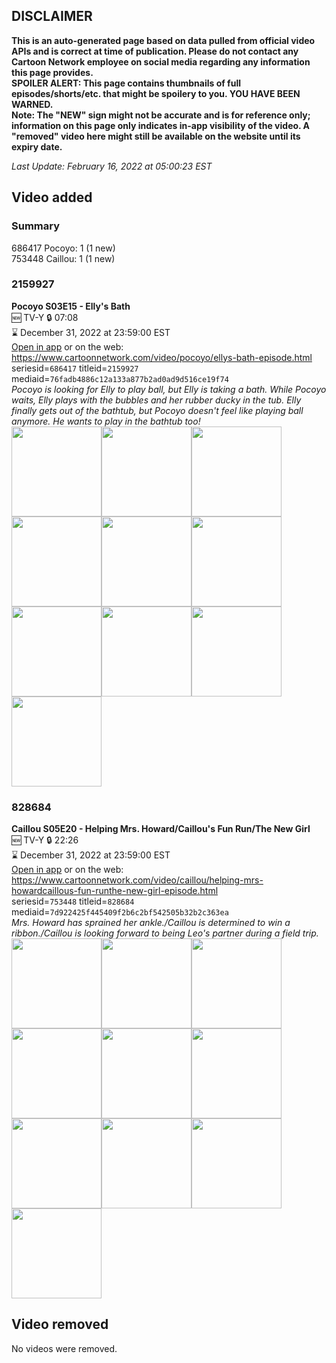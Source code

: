 ## DISCLAIMER
**This is an auto-generated page based on data pulled from official video APIs and is correct at time of publication. Please do not contact any Cartoon Network employee on social media regarding any information this page provides.**  
**SPOILER ALERT: This page contains thumbnails of full episodes/shorts/etc. that might be spoilery to you. YOU HAVE BEEN WARNED.**  
**Note: The "NEW" sign might not be accurate and is for reference only; information on this page only indicates in-app visibility of the video. A "removed" video here might still be available on the website until its expiry date.**  

_Last Update: February 16, 2022 at 05:00:23 EST_
## Video added
### Summary
686417 Pocoyo: 1 (1 new)  
753448 Caillou: 1 (1 new)  
### 2159927
**Pocoyo S03E15 - Elly's Bath**  
🆕 TV-Y 🔒 07:08  
⌛ December 31, 2022 at 23:59:00 EST  
[Open in app](https://cnvideo.sercomkc.org/redirector.html?type=cnapp&seriesid=1000000000093702&titleid=2159927&mediaid=76fadb4886c12a133a877b2ad0ad9d516ce19f74) or on the web: https://www.cartoonnetwork.com/video/pocoyo/ellys-bath-episode.html  
seriesid=`686417` titleid=`2159927` mediaid=`76fadb4886c12a133a877b2ad0ad9d516ce19f74`  
_Pocoyo is looking for Elly to play ball, but Elly is taking a bath. While Pocoyo waits, Elly plays with the bubbles and her rubber ducky in the tub. Elly finally gets out of the bathtub, but Pocoyo doesn't feel like playing ball anymore. He wants to play in the bathtub too!_  
<a href="https://s3.amazonaws.com/cartoonorchestrator/2159927_001_1280x720.jpg"><img src="https://s3.amazonaws.com/cartoonorchestrator/2159927_001_640x360.jpg" height="144px" /></a><a href="https://s3.amazonaws.com/cartoonorchestrator/2159927_002_1280x720.jpg"><img src="https://s3.amazonaws.com/cartoonorchestrator/2159927_002_640x360.jpg" height="144px" /></a><a href="https://s3.amazonaws.com/cartoonorchestrator/2159927_003_1280x720.jpg"><img src="https://s3.amazonaws.com/cartoonorchestrator/2159927_003_640x360.jpg" height="144px" /></a><a href="https://s3.amazonaws.com/cartoonorchestrator/2159927_004_1280x720.jpg"><img src="https://s3.amazonaws.com/cartoonorchestrator/2159927_004_640x360.jpg" height="144px" /></a><a href="https://s3.amazonaws.com/cartoonorchestrator/2159927_005_1280x720.jpg"><img src="https://s3.amazonaws.com/cartoonorchestrator/2159927_005_640x360.jpg" height="144px" /></a><a href="https://s3.amazonaws.com/cartoonorchestrator/2159927_006_1280x720.jpg"><img src="https://s3.amazonaws.com/cartoonorchestrator/2159927_006_640x360.jpg" height="144px" /></a><a href="https://s3.amazonaws.com/cartoonorchestrator/2159927_007_1280x720.jpg"><img src="https://s3.amazonaws.com/cartoonorchestrator/2159927_007_640x360.jpg" height="144px" /></a><a href="https://s3.amazonaws.com/cartoonorchestrator/2159927_008_1280x720.jpg"><img src="https://s3.amazonaws.com/cartoonorchestrator/2159927_008_640x360.jpg" height="144px" /></a><a href="https://s3.amazonaws.com/cartoonorchestrator/2159927_009_1280x720.jpg"><img src="https://s3.amazonaws.com/cartoonorchestrator/2159927_009_640x360.jpg" height="144px" /></a><a href="https://s3.amazonaws.com/cartoonorchestrator/2159927_010_1280x720.jpg"><img src="https://s3.amazonaws.com/cartoonorchestrator/2159927_010_640x360.jpg" height="144px" /></a>
### 828684
**Caillou S05E20 - Helping Mrs. Howard/Caillou's Fun Run/The New Girl**  
🆕 TV-Y 🔒 22:26  
⌛ December 31, 2022 at 23:59:00 EST  
[Open in app](https://cnvideo.sercomkc.org/redirector.html?type=cnapp&seriesid=1000000000093702&titleid=828684&mediaid=7d922425f445409f2b6c2bf542505b32b2c363ea) or on the web: https://www.cartoonnetwork.com/video/caillou/helping-mrs-howardcaillous-fun-runthe-new-girl-episode.html  
seriesid=`753448` titleid=`828684` mediaid=`7d922425f445409f2b6c2bf542505b32b2c363ea`  
_Mrs. Howard has sprained her ankle./Caillou is determined to win a ribbon./Caillou is looking forward to being Leo's partner during a field trip._  
<a href="https://s3.amazonaws.com/cartoonorchestrator/828684_001_1280x720.jpg"><img src="https://s3.amazonaws.com/cartoonorchestrator/828684_001_640x360.jpg" height="144px" /></a><a href="https://s3.amazonaws.com/cartoonorchestrator/828684_002_1280x720.jpg"><img src="https://s3.amazonaws.com/cartoonorchestrator/828684_002_640x360.jpg" height="144px" /></a><a href="https://s3.amazonaws.com/cartoonorchestrator/828684_003_1280x720.jpg"><img src="https://s3.amazonaws.com/cartoonorchestrator/828684_003_640x360.jpg" height="144px" /></a><a href="https://s3.amazonaws.com/cartoonorchestrator/828684_004_1280x720.jpg"><img src="https://s3.amazonaws.com/cartoonorchestrator/828684_004_640x360.jpg" height="144px" /></a><a href="https://s3.amazonaws.com/cartoonorchestrator/828684_005_1280x720.jpg"><img src="https://s3.amazonaws.com/cartoonorchestrator/828684_005_640x360.jpg" height="144px" /></a><a href="https://s3.amazonaws.com/cartoonorchestrator/828684_006_1280x720.jpg"><img src="https://s3.amazonaws.com/cartoonorchestrator/828684_006_640x360.jpg" height="144px" /></a><a href="https://s3.amazonaws.com/cartoonorchestrator/828684_007_1280x720.jpg"><img src="https://s3.amazonaws.com/cartoonorchestrator/828684_007_640x360.jpg" height="144px" /></a><a href="https://s3.amazonaws.com/cartoonorchestrator/828684_008_1280x720.jpg"><img src="https://s3.amazonaws.com/cartoonorchestrator/828684_008_640x360.jpg" height="144px" /></a><a href="https://s3.amazonaws.com/cartoonorchestrator/828684_009_1280x720.jpg"><img src="https://s3.amazonaws.com/cartoonorchestrator/828684_009_640x360.jpg" height="144px" /></a><a href="https://s3.amazonaws.com/cartoonorchestrator/828684_010_1280x720.jpg"><img src="https://s3.amazonaws.com/cartoonorchestrator/828684_010_640x360.jpg" height="144px" /></a>
## Video removed
No videos were removed.  
